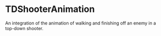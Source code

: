 # TDShooterAnimation

An integration of the animation of walking and finishing off an enemy in a top-down shooter.
